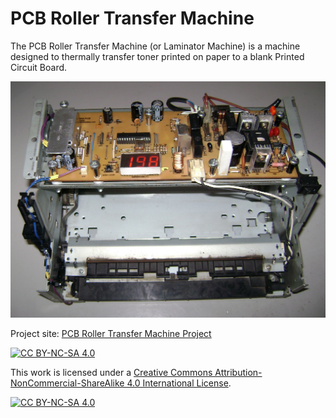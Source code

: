 # PCB Roller Transfer Machine
The PCB Roller Transfer Machine (or Laminator Machine) is a machine designed to thermally transfer toner printed on paper to a blank Printed Circuit Board.

![PCB Roller Transfer Machine](/img/DSC07817.JPG)

Project site: [PCB Roller Transfer Machine Project](https://www.robsonmartins.com/content/eletr/projects/laminadora/)

[![CC BY-NC-SA 4.0][cc-by-nc-sa-shield]][cc-by-nc-sa]

This work is licensed under a
[Creative Commons Attribution-NonCommercial-ShareAlike 4.0 International License][cc-by-nc-sa].

[![CC BY-NC-SA 4.0][cc-by-nc-sa-image]][cc-by-nc-sa]

[cc-by-nc-sa]: http://creativecommons.org/licenses/by-nc-sa/4.0/
[cc-by-nc-sa-image]: https://licensebuttons.net/l/by-nc-sa/4.0/88x31.png
[cc-by-nc-sa-shield]: https://img.shields.io/badge/License-CC%20BY--NC--SA%204.0-lightgrey.svg